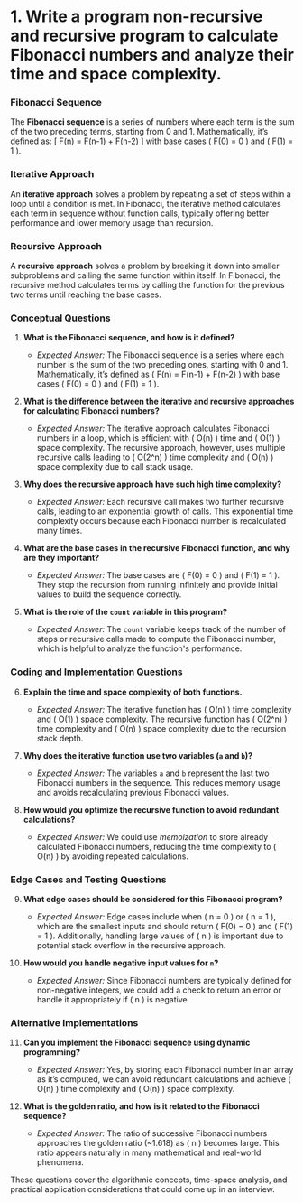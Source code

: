 # 1. Write a program non-recursive and recursive program to calculate Fibonacci numbers and analyze their time and space complexity.



### Fibonacci Sequence
The **Fibonacci sequence** is a series of numbers where each term is the sum of the two preceding terms, starting from 0 and 1. Mathematically, it’s defined as:
\[
F(n) = F(n-1) + F(n-2)
\]
with base cases \( F(0) = 0 \) and \( F(1) = 1 \).

### Iterative Approach
An **iterative approach** solves a problem by repeating a set of steps within a loop until a condition is met. In Fibonacci, the iterative method calculates each term in sequence without function calls, typically offering better performance and lower memory usage than recursion.

### Recursive Approach
A **recursive approach** solves a problem by breaking it down into smaller subproblems and calling the same function within itself. In Fibonacci, the recursive method calculates terms by calling the function for the previous two terms until reaching the base cases.

### Conceptual Questions

1. **What is the Fibonacci sequence, and how is it defined?**
   - *Expected Answer:* The Fibonacci sequence is a series where each number is the sum of the two preceding ones, starting with 0 and 1. Mathematically, it’s defined as \( F(n) = F(n-1) + F(n-2) \) with base cases \( F(0) = 0 \) and \( F(1) = 1 \).

2. **What is the difference between the iterative and recursive approaches for calculating Fibonacci numbers?**
   - *Expected Answer:* The iterative approach calculates Fibonacci numbers in a loop, which is efficient with \( O(n) \) time and \( O(1) \) space complexity. The recursive approach, however, uses multiple recursive calls leading to \( O(2^n) \) time complexity and \( O(n) \) space complexity due to call stack usage.

3. **Why does the recursive approach have such high time complexity?**
   - *Expected Answer:* Each recursive call makes two further recursive calls, leading to an exponential growth of calls. This exponential time complexity occurs because each Fibonacci number is recalculated many times.

4. **What are the base cases in the recursive Fibonacci function, and why are they important?**
   - *Expected Answer:* The base cases are \( F(0) = 0 \) and \( F(1) = 1 \). They stop the recursion from running infinitely and provide initial values to build the sequence correctly.

5. **What is the role of the `count` variable in this program?**
   - *Expected Answer:* The `count` variable keeps track of the number of steps or recursive calls made to compute the Fibonacci number, which is helpful to analyze the function's performance.

### Coding and Implementation Questions

6. **Explain the time and space complexity of both functions.**
   - *Expected Answer:* The iterative function has \( O(n) \) time complexity and \( O(1) \) space complexity. The recursive function has \( O(2^n) \) time complexity and \( O(n) \) space complexity due to the recursion stack depth.

7. **Why does the iterative function use two variables (`a` and `b`)?**
   - *Expected Answer:* The variables `a` and `b` represent the last two Fibonacci numbers in the sequence. This reduces memory usage and avoids recalculating previous Fibonacci values.

8. **How would you optimize the recursive function to avoid redundant calculations?**
   - *Expected Answer:* We could use *memoization* to store already calculated Fibonacci numbers, reducing the time complexity to \( O(n) \) by avoiding repeated calculations.

### Edge Cases and Testing Questions

9. **What edge cases should be considered for this Fibonacci program?**
   - *Expected Answer:* Edge cases include when \( n = 0 \) or \( n = 1 \), which are the smallest inputs and should return \( F(0) = 0 \) and \( F(1) = 1 \). Additionally, handling large values of \( n \) is important due to potential stack overflow in the recursive approach.

10. **How would you handle negative input values for `n`?**
    - *Expected Answer:* Since Fibonacci numbers are typically defined for non-negative integers, we could add a check to return an error or handle it appropriately if \( n \) is negative.

### Alternative Implementations

11. **Can you implement the Fibonacci sequence using dynamic programming?**
    - *Expected Answer:* Yes, by storing each Fibonacci number in an array as it’s computed, we can avoid redundant calculations and achieve \( O(n) \) time complexity and \( O(n) \) space complexity.

12. **What is the golden ratio, and how is it related to the Fibonacci sequence?**
    - *Expected Answer:* The ratio of successive Fibonacci numbers approaches the golden ratio (~1.618) as \( n \) becomes large. This ratio appears naturally in many mathematical and real-world phenomena.

These questions cover the algorithmic concepts, time-space analysis, and practical application considerations that could come up in an interview.